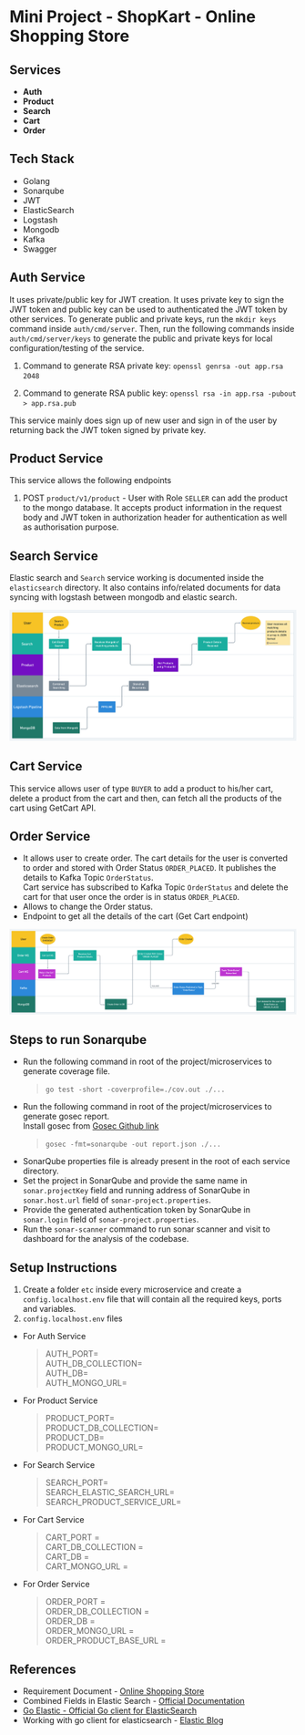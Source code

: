 # Mini Project - ShopKart - Online Shopping Store

## Services

- **Auth**
- **Product**
- **Search**
- **Cart**
- **Order**

## Tech Stack

- Golang
- Sonarqube
- JWT
- ElasticSearch
- Logstash
- Mongodb
- Kafka
- Swagger

## Auth Service

It uses private/public key for JWT creation. It uses private key to sign the JWT token and public key can be used to authenticated the JWT token by other services.
To generate public and private keys, run the `mkdir keys` command inside `auth/cmd/server`. Then, run the following commands inside `auth/cmd/server/keys` to generate the public and private keys for local configuration/testing of the service. <br>

1. Command to generate RSA private key:
   `openssl genrsa -out app.rsa 2048`

2. Command to generate RSA public key:
   `openssl rsa -in app.rsa -pubout > app.rsa.pub`

This service mainly does sign up of new user and sign in of the user by returning back the JWT token signed by private key.

## Product Service

This service allows the following endpoints

1. POST `product/v1/product` - User with Role `SELLER` can add the product to the mongo database. It accepts product information in the request body and JWT token in authorization header for authentication as well as authorisation purpose.

## Search Service

Elastic search and `Search` service working is documented inside the `elasticsearch` directory. It also contains info/related documents for data syncing with logstash between mongodb and elastic search. <br>

![Search Service Diagram](./static/images/swimlane@2x.png)

## Cart Service

This service allows user of type `BUYER` to add a product to his/her cart, delete a product from the cart and then, can fetch all the products of the cart using GetCart API.

## Order Service

- It allows user to create order. The cart details for the user is converted to order and stored with Order Status `ORDER_PLACED`. It publishes the details to Kafka Topic `OrderStatus`. <br>
  Cart service has subscribed to Kafka Topic `OrderStatus` and delete the cart for that user once the order is in status `ORDER_PLACED`.
- Allows to change the Order status.
- Endpoint to get all the details of the cart (Get Cart endpoint)

![Order Service Diagram](./static/images/CreateOrder.png)

## Steps to run Sonarqube

- Run the following command in root of the project/microservices to generate coverage file.<br>
  > `go test -short -coverprofile=./cov.out ./...`
- Run the following command in root of the project/microservices to generate gosec report.<br>
  Install gosec from [Gosec Github link](https://github.com/securego/gosec)<br>
  > `gosec -fmt=sonarqube -out report.json ./...`
- SonarQube properties file is already present in the root of each service directory.
- Set the project in SonarQube and provide the same name in `sonar.projectKey` field and running address of SonarQube in `sonar.host.url` field of `sonar-project.properties`.
- Provide the generated authentication token by SonarQube in `sonar.login` field of `sonar-project.properties`.
- Run the `sonar-scanner` command to run sonar scanner and visit to dashboard for the analysis of the codebase.

## Setup Instructions

1. Create a folder `etc` inside every microservice and create a `config.localhost.env` file that will contain all the required keys, ports and variables.
2. `config.localhost.env` files

- For Auth Service

  > AUTH_PORT=<br>
  > AUTH_DB_COLLECTION=<br>
  > AUTH_DB=<br>
  > AUTH_MONGO_URL=<br>

- For Product Service

  > PRODUCT_PORT=<br>
  > PRODUCT_DB_COLLECTION=<br>
  > PRODUCT_DB=<br>
  > PRODUCT_MONGO_URL=<br>

- For Search Service

  > SEARCH_PORT=<br>
  > SEARCH_ELASTIC_SEARCH_URL=<br>
  > SEARCH_PRODUCT_SERVICE_URL=<br>

- For Cart Service

  > CART_PORT = <br>
  > CART_DB_COLLECTION = <br>
  > CART_DB = <br>
  > CART_MONGO_URL = <br>

- For Order Service

  > ORDER_PORT = <br>
  > ORDER_DB_COLLECTION = <br>
  > ORDER_DB = <br>
  > ORDER_MONGO_URL = <br>
  > ORDER_PRODUCT_BASE_URL = <br>

## References

- Requirement Document - [Online Shopping Store](https://docs.google.com/document/d/1cnCHEVkOgFDYSmZmSbxcDlZiLjCZXr1W9jHf62id7T8/edit?usp=sharing)
- Combined Fields in Elastic Search - [Official Documentation](https://www.elastic.co/guide/en/elasticsearch/reference/current/query-dsl-combined-fields-query.html)
- [Go Elastic - Official Go client for ElasticSearch](https://github.com/elastic/go-elasticsearch)
- Working with go client for elasticsearch - [Elastic Blog](https://www.elastic.co/blog/the-go-client-for-elasticsearch-working-with-data)
